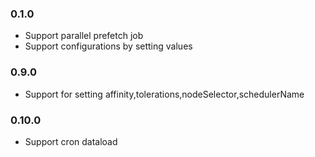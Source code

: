 ### 0.1.0

- Support parallel prefetch job
- Support configurations by setting values

### 0.9.0
- Support for setting affinity,tolerations,nodeSelector,schedulerName

### 0.10.0
- Support cron dataload